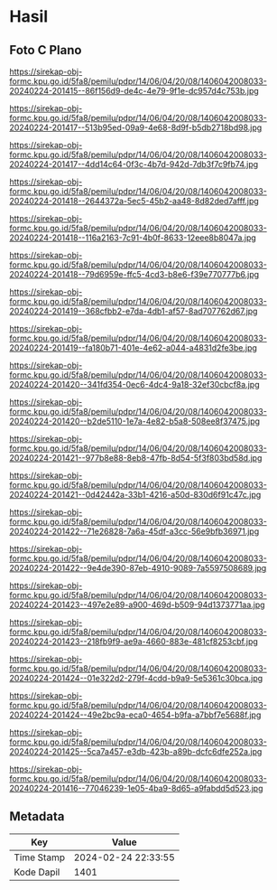 # Hasil

## Foto C Plano

https://sirekap-obj-formc.kpu.go.id/5fa8/pemilu/pdpr/14/06/04/20/08/1406042008033-20240224-201415--86f156d9-de4c-4e79-9f1e-dc957d4c753b.jpg

https://sirekap-obj-formc.kpu.go.id/5fa8/pemilu/pdpr/14/06/04/20/08/1406042008033-20240224-201417--513b95ed-09a9-4e68-8d9f-b5db2718bd98.jpg

https://sirekap-obj-formc.kpu.go.id/5fa8/pemilu/pdpr/14/06/04/20/08/1406042008033-20240224-201417--4dd14c64-0f3c-4b7d-942d-7db3f7c9fb74.jpg

https://sirekap-obj-formc.kpu.go.id/5fa8/pemilu/pdpr/14/06/04/20/08/1406042008033-20240224-201418--2644372a-5ec5-45b2-aa48-8d82ded7afff.jpg

https://sirekap-obj-formc.kpu.go.id/5fa8/pemilu/pdpr/14/06/04/20/08/1406042008033-20240224-201418--116a2163-7c91-4b0f-8633-12eee8b8047a.jpg

https://sirekap-obj-formc.kpu.go.id/5fa8/pemilu/pdpr/14/06/04/20/08/1406042008033-20240224-201418--79d6959e-ffc5-4cd3-b8e6-f39e770777b6.jpg

https://sirekap-obj-formc.kpu.go.id/5fa8/pemilu/pdpr/14/06/04/20/08/1406042008033-20240224-201419--368cfbb2-e7da-4db1-af57-8ad707762d67.jpg

https://sirekap-obj-formc.kpu.go.id/5fa8/pemilu/pdpr/14/06/04/20/08/1406042008033-20240224-201419--fa180b71-401e-4e62-a044-a4831d2fe3be.jpg

https://sirekap-obj-formc.kpu.go.id/5fa8/pemilu/pdpr/14/06/04/20/08/1406042008033-20240224-201420--341fd354-0ec6-4dc4-9a18-32ef30cbcf8a.jpg

https://sirekap-obj-formc.kpu.go.id/5fa8/pemilu/pdpr/14/06/04/20/08/1406042008033-20240224-201420--b2de5110-1e7a-4e82-b5a8-508ee8f37475.jpg

https://sirekap-obj-formc.kpu.go.id/5fa8/pemilu/pdpr/14/06/04/20/08/1406042008033-20240224-201421--977b8e88-8eb8-47fb-8d54-5f3f803bd58d.jpg

https://sirekap-obj-formc.kpu.go.id/5fa8/pemilu/pdpr/14/06/04/20/08/1406042008033-20240224-201421--0d42442a-33b1-4216-a50d-830d6f91c47c.jpg

https://sirekap-obj-formc.kpu.go.id/5fa8/pemilu/pdpr/14/06/04/20/08/1406042008033-20240224-201422--71e26828-7a6a-45df-a3cc-56e9bfb36971.jpg

https://sirekap-obj-formc.kpu.go.id/5fa8/pemilu/pdpr/14/06/04/20/08/1406042008033-20240224-201422--9e4de390-87eb-4910-9089-7a5597508689.jpg

https://sirekap-obj-formc.kpu.go.id/5fa8/pemilu/pdpr/14/06/04/20/08/1406042008033-20240224-201423--497e2e89-a900-469d-b509-94d1373771aa.jpg

https://sirekap-obj-formc.kpu.go.id/5fa8/pemilu/pdpr/14/06/04/20/08/1406042008033-20240224-201423--218fb9f9-ae9a-4660-883e-481cf8253cbf.jpg

https://sirekap-obj-formc.kpu.go.id/5fa8/pemilu/pdpr/14/06/04/20/08/1406042008033-20240224-201424--01e322d2-279f-4cdd-b9a9-5e5361c30bca.jpg

https://sirekap-obj-formc.kpu.go.id/5fa8/pemilu/pdpr/14/06/04/20/08/1406042008033-20240224-201424--49e2bc9a-eca0-4654-b9fa-a7bbf7e5688f.jpg

https://sirekap-obj-formc.kpu.go.id/5fa8/pemilu/pdpr/14/06/04/20/08/1406042008033-20240224-201425--5ca7a457-e3db-423b-a89b-dcfc6dfe252a.jpg

https://sirekap-obj-formc.kpu.go.id/5fa8/pemilu/pdpr/14/06/04/20/08/1406042008033-20240224-201416--77046239-1e05-4ba9-8d65-a9fabdd5d523.jpg


## Metadata

| Key        | Value               |
| ---------- | ------------------- |
| Time Stamp | 2024-02-24 22:33:55 |
| Kode Dapil | 1401                |



